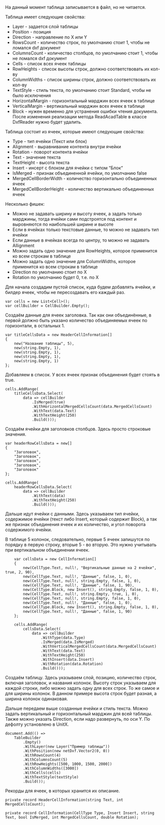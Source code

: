 ﻿На данный момент таблица записывается в файл, но не читается. 

Таблица имеет следующие свойства:
* Layer - задается слой таблицы
* Position - позиция
* Direction - направление по X или Y
* RowsCount - количество строк, по умолчанию стоит 1, чтобы не ломался dxf документ
* ColumnsCount - количество столбцов, по умолчанию стоит 1, чтобы не ломался dxf документ
* Cells - список всех ячеек таблицы
* RowHeights - список высоты строк, должно соответствовать их кол-ву
* ColumnWidths - список ширины строк, должно соответствовать их кол-ву
* TextStyle - стиль текста, по умолчанию стоит Standard, чтобы не было исключения
* HorizontalMargin - горизонтальный марджин всех ячеек в таблице
* VerticalMargin - вертикальный марджин всех ячеек в таблице
* Block - нужен временно для устранения ошибки чтения документа. После изменения реализации метода ReadAcadTable в классе DxfReader нужно будет удалить.


Таблица состоит из ячеек, которые имеют следующие свойства:
* Type - тип ячейки (Текст или блок)
* Alignment - выравнивание контента внутри ячейки
* Rotation - поворот контента ячейки
* Text - значение текста
* TextHeight - высота текста
* Insert - инсерт с блоком для ячейки с типом “Блок“
* IsMerged - признак объединенной ячейки, по умолчанию false
* MergedCellBorderWidth - количество горизонтально объединенных ячеек
* MergedCellBorderHeight - количество вертикально объединенных ячеек

Несколько фишек:

* Можно не задавать ширину и высоту ячеек, а задать только марджины, тогда ячейки сами подстроятся под контент и выровняются по наибольшей ширине и высоте
* Если в ячейках только текстовые данные, то можно не задавать тип ячейки
* Если данные в ячейках всегда по центру, то можно не задавать Allignment
* Можно задать одно значение для RowHeights, которое применится ко всем строкам в таблице
* Можно задать одно значение для ColumnWidths, которое применится ко всем строкам в таблице
* Direction по умолчанию стоит по Х
* Rotation по умолчанию будет 0, т.е. по Х

Для начала создадим пустой список, куда будем добавлять ячейки,
и билдер ячеек, чтобы не пересоздавать его каждый раз.

    var cells = new List<Cell>();
    var cellBuilder = CellBuilder.Empty();

Создаём данные для ячеек заголовка. Так как они объединённые, в первой должно быть указано количество объединяемых ячеек
по горизонтали, в остальных 1.

    var titleCellsData = new HeaderCellInformation[]
    {
        new("Название таблицы", 5),
        new(string.Empty, 1),
        new(string.Empty, 1),
        new(string.Empty, 1),
        new(string.Empty, 1)
    };

Добавляем в список. У всех ячеек признак объединения будет стоять в true.
    
    cells.AddRange(
        titleCellsData.Select(
            data => cellBuilder
                .IsMerged(true)
                .WithHorizontalMergedCellsCount(data.MergedCellsCount)
                .WithText(data.Text)
                .WithTextHeight(250)
                .Build()));

Создаём ячейки для заголовков столбцов. Здесь просто строковые значения.
    
    var headerRowCellsData = new[] 
    { 
        "Заголовок", 
        "Заголовок",
        "Заголовок",
        "Заголовок",
        "Заголовок" 
    };

    cells.AddRange(
        headerRowCellsData.Select(
            data => cellBuilder
                .WithText(data)
                .WithTextHeight(250)
                .Build()));

Дальше идут ячейки с данными. 
Здесь указываем тип ячейки, содержимое ячейки (текст либо Insert, который содержит Block),
а так же признак объединения ячеек и их количество, и угол поворота содержимого ячейки.

В таблице 5 колонок, следовательно, первые 5 ячеек запишутся по порядку в первую строку, вторые 5 - во вторую.
Это нужно учитывать при вертикальном объединении ячеек.

        var cellsData = new CellInformation[]
        {
            new(CellType.Text, null!, "Вертикальные данные на 2 ячейки", true, 2, 90),
            new(CellType.Text, null!, "Данные", false, 1, 0),
            new(CellType.Text, null!, string.Empty, false, 1, 0),
            new(CellType.Text, null!, "Данные", false, 1, 90),
            new(CellType.Block, new Insert(), string.Empty, false, 1, 0),
            new(CellType.Text, null!, string.Empty, true, 1, 0),
            new(CellType.Text, null!, string.Empty, false, 1, 0),
            new(CellType.Text, null!, "Данные", false, 1, 0),
            new(CellType.Block, new Insert(), string.Empty, false, 1, 0),
            new(CellType.Text, null!, "Данные", false, 1, 90)
        };

        cells.AddRange(
            cellsData.Select(
                data => cellBuilder
                    .WithType(data.Type)
                    .IsMerged(data.IsMerged)
                    .WithVerticalMergedCellsCount(data.MergedCellsCount)
                    .WithText(data.Text)
                    .WithTextHeight(250)
                    .WithInsert(data.Insert)
                    .WithRotation(data.Rotation)
                    .Build()));

Создаём таблицу. Здесь указываем слой, позицию, количество строк, включая заголовок, и названия колонок.
Высоту строк указываем для каждой строки, либо можно задать одну для всех строк. То же самое и для ширины колонок.
В данном примере высота строк будет разная, а ширина колонок одинаковая.

Дальше передаем выше созданные ячейки и стиль текста.
Можно задать вертикальный и горизонтальный марджин для всей таблицы.
Также можно указать Direction, если надо развернуть, по оси Y. По дефолту установлено в UnitX.

    document.Add(() =>
        TableBuilder
            .Empty()
            .WithLayer(new Layer("Пример таблицы"))
            .WithPosition(new netDxf.Vector2(0, 0))
            .WithRowsCount(4)
            .WithColumnsCount(5)
            .WithRowHeights([500, 1000, 1500, 2000])
            .WithColumnWidths([3000])
            .WithCells(cells)
            .WithTextStyle(textStyle)
            .Build());

Рекорды для ячеек, в которых хранится их описание.
    
    private record HeaderCellInformation(string Text, int MergedCellsCount);

    private record CellInformation(CellType Type, Insert Insert, string Text, bool IsMerged, int MergedCellsCount, double Rotation);
 

